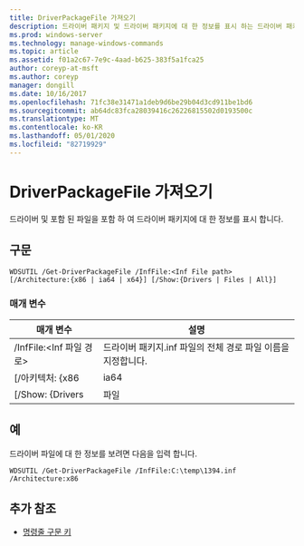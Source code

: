 ```yaml
---
title: DriverPackageFile 가져오기
description: 드라이버 패키지 및 드라이버 패키지에 대 한 정보를 표시 하는 드라이버 패키지에 대 한 정보를 표시 하는 get DriverPackageFile에 대 한 참조 항목입니다.
ms.prod: windows-server
ms.technology: manage-windows-commands
ms.topic: article
ms.assetid: f01a2c67-7e9c-4aad-b625-383f5a1fca25
author: coreyp-at-msft
ms.author: coreyp
manager: dongill
ms.date: 10/16/2017
ms.openlocfilehash: 71fc38e31471a1deb9d6be29b04d3cd911be1bd6
ms.sourcegitcommit: ab64dc83fca28039416c26226815502d0193500c
ms.translationtype: MT
ms.contentlocale: ko-KR
ms.lasthandoff: 05/01/2020
ms.locfileid: "82719929"
---
```

# <a name="get-driverpackagefile"></a>DriverPackageFile 가져오기

드라이버 및 포함 된 파일을 포함 하 여 드라이버 패키지에 대 한 정보를 표시 합니다.

## <a name="syntax"></a>구문

```
WDSUTIL /Get-DriverPackageFile /InfFile:<Inf File path> [/Architecture:{x86 | ia64 | x64}] [/Show:{Drivers | Files | All}]
```

### <a name="parameters"></a>매개 변수

|         매개 변수         |                              설명                               |
|---------------------------|------------------------------------------------------------------------|
| /InfFile:\<Inf 파일 경로> | 드라이버 패키지.inf 파일의 전체 경로 파일 이름을 지정합니다. |
|    [/아키텍처: {x86    |                                  ia64                                  |
|     [/Show: {Drivers      |                                 파일                                  |

## <a name="examples"></a>예

드라이버 파일에 대 한 정보를 보려면 다음을 입력 합니다.
```
WDSUTIL /Get-DriverPackageFile /InfFile:C:\temp\1394.inf /Architecture:x86
```

## <a name="additional-references"></a>추가 참조

- [명령줄 구문 키](command-line-syntax-key.md)